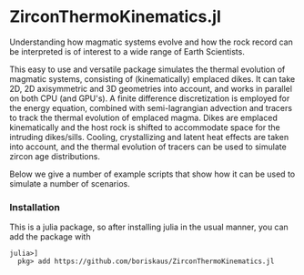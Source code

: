 # ZirconThermoKinematics.jl

Understanding how magmatic systems evolve and how the rock record can be interpreted is of interest to a wide range of Earth Scientists.

This easy to use and versatile package simulates the thermal evolution of magmatic systems, consisting of (kinematically) emplaced dikes. It can take 2D, 2D axisymmetric and 3D geometries into account, and works in parallel on both CPU (and GPU's). A finite difference discretization is employed for the energy equation, combined with semi-lagrangian advection and tracers to track the thermal evolution of emplaced magma. Dikes are emplaced kinematically and the host rock is shifted to accommodate space for the intruding dikes/sills. Cooling, crystallizing and latent heat effects are taken into account, and the thermal evolution of tracers can be used to simulate zircon age distributions.

Below we give a number of example scripts that show how it can be used to simulate a number of scenarios.


### Installation
This is a julia package, so after installing julia in the usual manner, you can add the package with 
```
julia>]
  pkg> add https://github.com/boriskaus/ZirconThermoKinematics.jl
```
